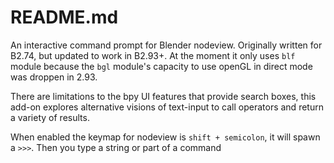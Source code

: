 README.md
=========

An interactive command prompt for Blender nodeview. Originally written for B2.74, but updated to work in B2.93+. At the moment it only uses `blf` module because the `bgl` module's capacity to use openGL in direct mode was droppen in 2.93.

There are limitations to the bpy UI features that provide search boxes, this add-on explores alternative visions of text-input to call operators and return a variety of results.

When enabled the keymap for nodeview is `shift + semicolon`, it will spawn a `>>>`. Then you type a string or part of a command
